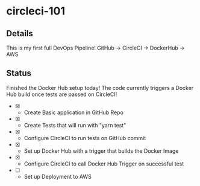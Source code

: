 # circleci-101

## Details
This is my first full DevOps Pipeline!
GitHub -> CircleCI -> DockerHub -> AWS

## Status
Finished the Docker Hub setup today!
The code currently triggers a Docker Hub build once tests are passed on CircleCI!

- [x] - Create Basic application in GitHub Repo
- [x] - Create Tests that will run with "yarn test"
- [x] - Configure CircleCI to run tests on GitHub commit
- [x] - Set up Docker Hub with a trigger that builds the Docker Image
- [x] - Configure CircleCI to call Docker Hub Trigger on successful test
- [ ] - Set up Deployment to AWS

